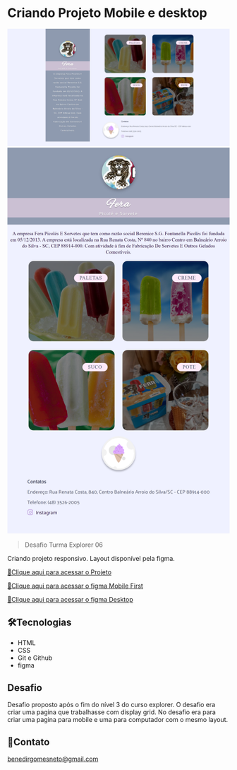 # Criando Projeto Mobile e desktop

![preview](./github/preview.png)
![preview](./github/preview-responsive.png)

>Desafio Turma Explorer 06

Criando projeto responsivo. Layout disponível pela figma.

[🔗Clique aqui para acessar o Projeto](https://benedirgomesneto.github.io/Projeto-Fera-Picole/)

[🔗Clique aqui para acessar o figma Mobile First](https://www.figma.com/file/OVW2hP6NWXyLOVW5fnTgZI/Stage-03---Mobile-First-(Copy)?node-id=12%3A137)

[🔗Clique aqui para acessar o figma Desktop](https://www.figma.com/file/lBjwsAJS4J9g9JrGixINnb/Stage-03---Grid-com-anima%C3%A7%C3%B5es-(Copy)?node-id=0%3A3)

## 🛠Tecnologias

- HTML
- CSS
- Git e Github
- figma

## Desafio

Desafio proposto após o fim do nível 3 do curso explorer. O desafio era criar uma pagina que trabalhasse com display grid. No desafio era para criar uma pagina para mobile e uma para computador com o mesmo layout.  

## 💛Contato

benedirgomesneto@gmail.com
